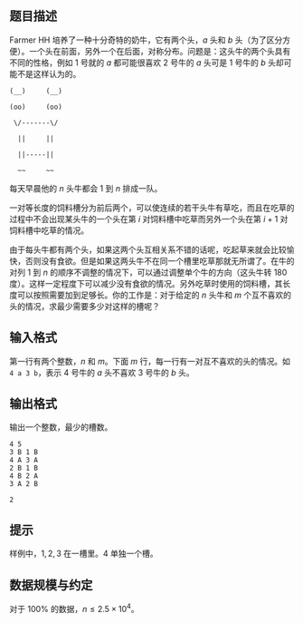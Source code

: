 ## 题目描述

Farmer HH 培养了一种十分奇特的奶牛，它有两个头，$a$ 头和 $b$ 头（为了区分方便）。一个头在前面，另外一个在后面，对称分布。问题是：这头牛的两个头具有不同的性格，例如 $1$ 号就的 $a$ 都可能很喜欢 $2$ 号牛的 $a$ 头可是 $1$ 号牛的 $b$ 头却可能不是这样认为的。


```
(__)     (__)

(oo)     (oo)

 \/-------\/

  ||     ||

  ||-----||

  ~~     ~~
```

每天早晨他的 $n$ 头牛都会 $1$ 到 $n$ 排成一队。

一对等长度的饲料槽分为前后两个，可以使连续的若干头牛有草吃，而且在吃草的过程中不会出现某头牛的一个头在第 $i$ 对饲料槽中吃草而另外一个头在第 $i+1$ 对饲料槽中吃草的情况。

由于每头牛都有两个头，如果这两个头互相关系不错的话呢，吃起草来就会比较愉快，否则没有食欲。但是如果这两头牛不在同一个槽里吃草那就无所谓了。在牛的对列 $1$ 到 $n$ 的顺序不调整的情况下，可以通过调整单个牛的方向（这头牛转 $180$ 度）。这样一定程度下可以减少没有食欲的情况。另外吃草时使用的饲料槽，其长度可以按照需要加到足够长。你的工作是：对于给定的 $n$ 头牛和 $m$ 个互不喜欢的头的情况，求最少需要多少对这样的槽呢？

## 输入格式
第一行有两个整数，$n$ 和 $m$。下面 $m$ 行，每一行有一对互不喜欢的头的情况。如 `4 a 3 b`，表示 $4$ 号牛的 $a$ 头不喜欢 $3$ 号牛的 $b$ 头。
## 输出格式
输出一个整数，最少的槽数。
```input1
4 5
3 B 1 B
4 A 3 A
2 B 1 B
4 B 2 A
3 A 2 B
```
```output1
2
```
## 提示
样例中，$1,2,3$ 在一槽里。$4$ 单独一个槽。
## 数据规模与约定
对于 $100\%$ 的数据，$n \le 2.5\times 10^4$。